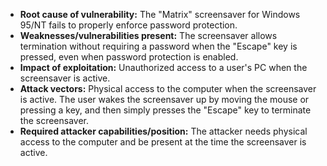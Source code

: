 - **Root cause of vulnerability:** The "Matrix" screensaver for Windows 95/NT fails to properly enforce password protection.
- **Weaknesses/vulnerabilities present:** The screensaver allows termination without requiring a password when the "Escape" key is pressed, even when password protection is enabled.
- **Impact of exploitation:** Unauthorized access to a user's PC when the screensaver is active.
- **Attack vectors:** Physical access to the computer when the screensaver is active. The user wakes the screensaver up by moving the mouse or pressing a key, and then simply presses the "Escape" key to terminate the screensaver.
- **Required attacker capabilities/position:** The attacker needs physical access to the computer and be present at the time the screensaver is active.